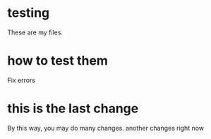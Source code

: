 # testing
These are my files.

# how to test them
Fix errors 

# this is the last change
By this way, you may do many changes.
another changes right now